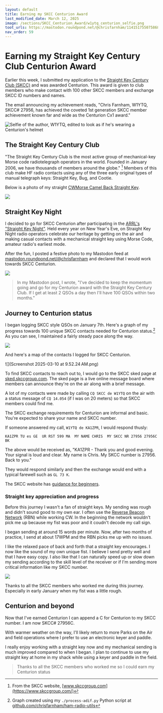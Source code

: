 ```yaml
---
layout: default
title: Earning my SKCC Centurion Award
last_modified_date: March 12, 2025
image: /sections/SKCC_Centurion_Award/w1ytq_centurion_selfie.png
toot_urls: https://mastodon.roundpond.net/@chrisfarnham/114151755075868310
nav_order: 59
---
```


# Earning my Straight Key Century Club Centurion Award

Earlier this week, I submitted my application to the [Straight Key Century Club (SKCC)](https://www.skccgroup.com/) 
and was awarded Centurion. 
This award is given to club members who make contact with 100 other SKCC members and exchange SKCC ID numbers
and names.

The email announcing my achievement reads, "Chris Farnham, W1YTQ, SKCC# 27956, has achieved the coveted 1st generation
SKCC member achievement known far and wide as the Centurion Cx1 award."

![Selfie of the author, W1YTQ, edited to look as if he's wearing a Centurion's helmet](w1ytq_centurion_selfie.png)

## The Straight Key Century Club

"The Straight Key Century Club is the most active group of mechanical-key Morse 
code radiotelegraph operators in the world. Founded in January 2006, we have thousands of members around the globe." [^1]
Members of this club make HF radio contacts using any of the three early original types of manual telegraph keys: 
Straight Key, Bug, and Cootie.

[^1]: From the SKCC website, [www.skccgroup.com](https://www.skccgroup.com/) 

Below is a photo of my straight [CWMorse Camel Back Straight Key](https://cwmorse.us/products/black-camel-back-straight-key).

![](PXL_20231006_110746288.jpg)

## Straight Key Night

I decided to go for SKCC Centurion after participating in the [ARRL's "Straight Key Night"](https://www.arrl.org/straight-key-night).
Held every year on New Year's Eve, on Straight Key Night radio operators 
celebrate our heritage by getting on the air and making casual contacts with a mechanical straight key using Morse Code,
amateur radio's earliest mode.

After the fun, I posted a festive photo to my Mastodon feed at [mastodon.roundpond.net/@chrisfarnham](https://mastodon.roundpond.net/@chrisfarnham/113802164459278826) and declared that I would work towards SKCC Centurion.

![](d205bdc04fe40dbc.jpg)

> In my Mastodon post, I wrote, "I've decided to keep the momentum going and go for my 
> Centurion award with the Straight Key Century Club. If I get at least 2 QSOs a day then I'll have 100 QSOs within two months."

## Journey to Centurion status

I began logging SKCC style QSOs on January 7th. Here's a graph of my progress towards 
100 unique SKCC contacts needed for Centurion status.[^2] As you can see, I maintained a fairly steady pace along the way.

![](skcc_centurion_qsos_per_day.png)

[^2]: Graph created using my `./process-adif.py` Python script at [github.com/chrisfarnham/ham-radio-utils](https://github.com/chrisfarnham/ham-radio-utils)

And here's a map of the contacts I logged for SKCC Centurion.

![](Screenshot 2025-03-10 at 9.52.24 AM.png)

To find SKCC contacts to reach out to, I would go to the SKCC sked page at [sked.skccgroup.com](https://sked.skccgroup.com/). The sked
page is a live online message board where members can announce they're on the air along with a brief message.

A lot of my contacts were made by calling `CQ SKCC de W1YTQ` on the air with a status message of `CQ 14.054` (if I was on 20 meters) so
that SKCC members could find me.

The SKCC exchange requirements for Centurion are informal and basic. You're expected to share your name and SKCC number.

If someone answered my call, `W1YTQ de KA1ZPR`, I would respond thusly:

```
KA1ZPR TU es GE  UR RST 599 MA  MY NAME CHRIS  MY SKCC NR 27956 27956C BK
```

The above would be received as, "KA1ZPR - Thank you and good evening. Your signal is loud and clear. My 
name is Chris. My SKCC number is 27956. Back to you."

They would respond similarly and then the exchange would end with a typical farewell such as `GL 73 K`.

The SKCC website has [guidance for beginners](https://www.skccgroup.com/member_services/beginners_corner/).


### Straight key appreciation and progress

Before this journey I wasn't a fan of straight keys. My sending was rough and didn't sound good to my own ear.
I often use the [Reverse Beacon Network](https://www.reversebeacon.net/main.php?rows=10&max_age=10,hours&hide=distance_km) (RBN) while
working CW. In the beginning the network wouldn't pick me up because my fist was poor and it coudn't decode my call sign.

I began sending at around 15 words per minute. Now, after two months of practice, I send at about 17WPM and the RBN picks me up
with no issues.

I like the relaxed pace of back and forth that a straight key encourages. I now like the sound of my own unique fist. I believe
I send pretty well and that I have easy copy. I also like that I can naturally speed up or slow down my sending according to
the skill level of the receiver or if I'm sending more critical information like my SKCC number.

![](PXL_20241229_004347523.jpg)

Thanks to all the SKCC members who worked me during this journey. Especially in early January when my fist was a little rough.


## Centurion and beyond

Now that I've earned Centurion I can append a C for Centurion to my SKCC number. I am now SKCC# 27956C.

With warmer weather on the way, I'll likely return to more Parks on the Air and field operations where I prefer to use an
electronic keyer and paddle.

I really enjoy working with a straight key now and my mechanical sending is much improved compared to when I began. 
I plan to continue to use my straight key at home in my shack while using a keyer and paddle in the field.

> Thanks to all the SKCC members who worked me so I could earn my Centurion status
